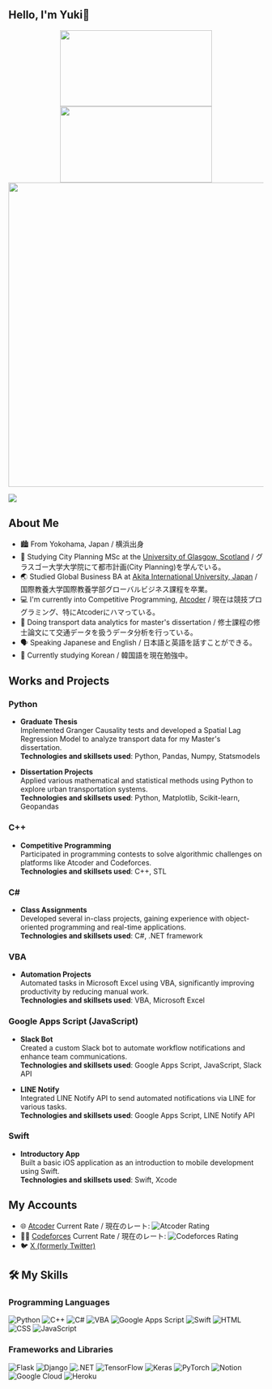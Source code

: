 ## Hello, I'm Yuki👋
<div align="center">

<img src="https://github-readme-stats.vercel.app/api?username=Benjamin-taro&show_icons=true&theme=radical" width="300px" height="150px" />

<img src="https://github-readme-stats.vercel.app/api/top-langs/?username=Benjamin-taro&layout=compact&theme=radical" width="300px" height="150px" />

<img src="https://github-readme-streak-stats.herokuapp.com?user=Benjamin-taro&theme=radical" width="600px" />

</div>


![](https://komarev.com/ghpvc/?username=Benjamin-taro)


## About Me

- 🏙️ From Yokohama, Japan / 横浜出身
- 🏫 Studying City Planning MSc at the [University of Glasgow, Scotland](https://www.gla.ac.uk/) / グラスゴー大学大学院にて都市計画(City Planning)を学んでいる。
- 🌏 Studied Global Business BA at [Akita International University, Japan](https://web.aiu.ac.jp/en/) / 国際教養大学国際教養学部グローバルビジネス課程を卒業。
- 💻 I'm currently into Competitive Programming, [Atcoder](https://atcoder.jp/) / 現在は競技プログラミング、特にAtcoderにハマっている。
- 🚄 Doing transport data analytics for master's dissertation / 修士課程の修士論文にて交通データを扱うデータ分析を行っている。
- 🗣️ Speaking Japanese and English / 日本語と英語を話すことができる。
- 📖 Currently studying Korean / 韓国語を現在勉強中。

## Works and Projects

### Python
- **Graduate Thesis**  
  Implemented Granger Causality tests and developed a Spatial Lag Regression Model to analyze transport data for my Master's dissertation.  
  **Technologies and skillsets used**: Python, Pandas, Numpy, Statsmodels

- **Dissertation Projects**  
  Applied various mathematical and statistical methods using Python to explore urban transportation systems.  
  **Technologies and skillsets used**: Python, Matplotlib, Scikit-learn, Geopandas

### C++
- **Competitive Programming**  
  Participated in programming contests to solve algorithmic challenges on platforms like Atcoder and Codeforces.  
  **Technologies and skillsets used**: C++, STL

### C#
- **Class Assignments**  
  Developed several in-class projects, gaining experience with object-oriented programming and real-time applications.  
  **Technologies and skillsets used**: C#, .NET framework

### VBA
- **Automation Projects**  
  Automated tasks in Microsoft Excel using VBA, significantly improving productivity by reducing manual work.  
  **Technologies and skillsets used**: VBA, Microsoft Excel

### Google Apps Script (JavaScript)
- **Slack Bot**  
  Created a custom Slack bot to automate workflow notifications and enhance team communications.  
  **Technologies and skillsets used**: Google Apps Script, JavaScript, Slack API

- **LINE Notify**  
  Integrated LINE Notify API to send automated notifications via LINE for various tasks.  
  **Technologies and skillsets used**: Google Apps Script, LINE Notify API

### Swift
- **Introductory App**  
  Built a basic iOS application as an introduction to mobile development using Swift.  
  **Technologies and skillsets used**: Swift, Xcode


## My Accounts

- 🌐 [Atcoder](https://atcoder.jp/users/Benjamin_taro) Current Rate / 現在のレート: ![Atcoder Rating](https://badges.joonhyung.xyz/atcoder/Benjamin_taro.svg)
- 👨‍💻 [Codeforces](https://codeforces.com/profile/Benjamin_taro) Current Rate / 現在のレート: ![Codeforces Rating](https://badges.joonhyung.xyz/codeforces/Benjamin_taro.svg)
- 🐦 [X (formerly Twitter)](https://twitter.com/_Benjamin_taro_)

## 🛠️ My Skills

### Programming Languages

![Python](https://img.shields.io/badge/Python-3776AB?style=for-the-badge&logo=python&logoColor=white)
![C++](https://img.shields.io/badge/C++-00599C?style=for-the-badge&logo=c%2B%2B&logoColor=white)
![C#](https://img.shields.io/badge/C%23-239120?style=for-the-badge&logo=c-sharp&logoColor=white)
![VBA](https://img.shields.io/badge/VBA-217346?style=for-the-badge&logo=microsoft-excel&logoColor=white)
![Google Apps Script](https://img.shields.io/badge/Google%20Apps%20Script-4285F4?style=for-the-badge&logo=google-apps-script&logoColor=white)
![Swift](https://img.shields.io/badge/Swift-FA7343?style=for-the-badge&logo=swift&logoColor=white)
![HTML](https://img.shields.io/badge/HTML5-E34F26?style=for-the-badge&logo=html5&logoColor=white)
![CSS](https://img.shields.io/badge/CSS3-1572B6?style=for-the-badge&logo=css3&logoColor=white)
![JavaScript](https://img.shields.io/badge/JavaScript-F7DF1E?style=for-the-badge&logo=javascript&logoColor=black)

### Frameworks and Libraries

![Flask](https://img.shields.io/badge/Flask-000000?style=for-the-badge&logo=flask&logoColor=white)
![Django](https://img.shields.io/badge/Django-092E20?style=for-the-badge&logo=django&logoColor=white)
![.NET](https://img.shields.io/badge/.NET-512BD4?style=for-the-badge&logo=dotnet&logoColor=white)
![TensorFlow](https://img.shields.io/badge/TensorFlow-FF6F00?style=for-the-badge&logo=tensorflow&logoColor=white)
![Keras](https://img.shields.io/badge/Keras-D00000?style=for-the-badge&logo=keras&logoColor=white)
![PyTorch](https://img.shields.io/badge/PyTorch-EE4C2C?style=for-the-badge&logo=pytorch&logoColor=white)
![Notion](https://img.shields.io/badge/Notion-000000?style=for-the-badge&logo=notion&logoColor=white)
![Google Cloud](https://img.shields.io/badge/Google%20Cloud-4285F4?style=for-the-badge&logo=google-cloud&logoColor=white)
![Heroku](https://img.shields.io/badge/Heroku-430098?style=for-the-badge&logo=heroku&logoColor=white)

